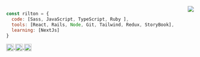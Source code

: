 
<img align='right' src="https://github-readme-stats.vercel.app/api/top-langs/?username=riltonbispo&layout=compact&hide_border=true&title_color=FFC233&text_color=ebcfb2&bg_color=0d1117" />

```javascript
const rilton = {
  code: [Sass, JavaScript, TypeScript, Ruby ],
  tools: [React, Rails, Node, Git, Tailwind, Redux, StoryBook],
  learning: [NextJs]
}
```

<p align="left">
  <a href="https://www.linkedin.com/in/riltonbispo" target="blank">
    <img align="center" height="20" src="https://img.shields.io/badge/LinkedIn-0077B5?style=for-the-badge&logo=linkedin&logoColor=white"/>
  </a>
 
  <a href="https://riltonbispo.vercel.app/" target="blank">
    <img align="center" height="20" src="https://img.shields.io/badge/Portfolio-ffc233?style=for-the-badge"/>
 </a>
 
  <a href="https://dev.to/riltonbispo" target="blank">
    <img align="center" height="20" src="https://img.shields.io/badge/dev.to-0A0A0A?style=for-the-badge&logo=devdotto&logoColor=white"/>
 </a>
</p>


